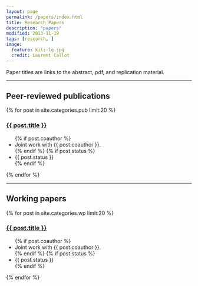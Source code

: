 ```yaml
---
layout: page
permalink: /papers/index.html
title: Research Papers 
description: "papers"
modified: 2013-11-19
tags: [research, ]
image:
  feature: kili-lq.jpg
  credit: Laurent Callot 
---
```


Paper titles are links to the abstract, pdf, and replication material. 

------------------------

## Peer-reviewed publications

{% for post in site.categories.pub limit:20 %} 
<article>
<h3><a href="{{ site.url }}{{ post.url }}">{{ post.title }}</a></h3>
<ul>
{% if post.coauthor %}<li>Joint work with {{ post.coauthor }}.</li>{% endif %}
{% if post.status %}<li>{{ post.status }}</li>{% endif %}
</ul>
</article>
{% endfor %}


------------------------

## Working papers

{% for post in site.categories.wp limit:20 %} 
<article>
<h3><a href="{{ site.url }}{{ post.url }}">{{ post.title }}</a></h3>
<ul>
{% if post.coauthor %}<li>Joint work with {{ post.coauthor }}.</li>{% endif %}
{% if post.status %}<li>{{ post.status }}</li>{% endif %}
</ul>
</article>
{% endfor %}


